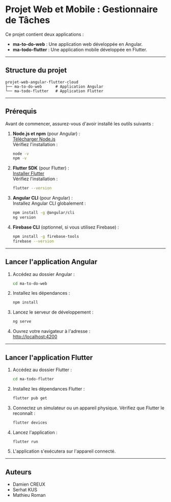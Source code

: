 # Projet Web et Mobile : Gestionnaire de Tâches

Ce projet contient deux applications :
- **ma-to-do-web** : Une application web développée en Angular.
- **ma-todo-flutter** : Une application mobile développée en Flutter.

---

## Structure du projet

```
projet-web-angular-flutter-cloud
├── ma-to-do-web      # Application Angular
└── ma-todo-flutter   # Application Flutter
```

---

## Prérequis

Avant de commencer, assurez-vous d'avoir installé les outils suivants :

1. **Node.js et npm** (pour Angular) :  
   [Télécharger Node.js](https://nodejs.org/)  
   Vérifiez l'installation :
   ```bash
   node -v
   npm -v
   ```

2. **Flutter SDK** (pour Flutter) :  
   [Installer Flutter](https://docs.flutter.dev/get-started/install)  
   Vérifiez l'installation :
   ```bash
   flutter --version
   ```

3. **Angular CLI** (pour Angular) :  
   Installez Angular CLI globalement :
   ```bash
   npm install -g @angular/cli
   ng version
   ```

4. **Firebase CLI** (optionnel, si vous utilisez Firebase) :
   ```bash
   npm install -g firebase-tools
   firebase --version
   ```

---

## Lancer l'application Angular

1. Accédez au dossier Angular :
   ```bash
   cd ma-to-do-web
   ```

2. Installez les dépendances :
   ```bash
   npm install
   ```

3. Lancez le serveur de développement :
   ```bash
   ng serve
   ```

4. Ouvrez votre navigateur à l'adresse :  
   [http://localhost:4200](http://localhost:4200)

---

## Lancer l'application Flutter

1. Accédez au dossier Flutter :
   ```bash
   cd ma-todo-flutter
   ```

2. Installez les dépendances Flutter :
   ```bash
   flutter pub get
   ```

3. Connectez un simulateur ou un appareil physique. Vérifiez que Flutter le reconnaît :
   ```bash
   flutter devices
   ```

4. Lancez l'application :
   ```bash
   flutter run
   ```

5. L'application s'exécutera sur l'appareil connecté.

---

## Auteurs

- Damien CREUX
- Serhat KUS
- Mathieu Roman

